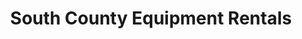 ---
title: "South County Equipment Rentals"
url: /onalaska/south-county-equipment-rentals/
shop: Werkzeuge
---